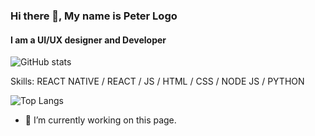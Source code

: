 ### Hi there 👋, My name is Peter Logo
#### I am a UI/UX designer and Developer
![GitHub stats](https://github-readme-stats.vercel.app/api?username=Together4&show_icons=true)

Skills: REACT NATIVE / REACT / JS / HTML / CSS / NODE JS / PYTHON

![Top Langs](https://github-readme-stats.vercel.app/api/top-langs/?username=Together4)

- 🔭 I’m currently working on this page. 

<!--START_SECTION:waka-->
<!--END_SECTION:waka-->



